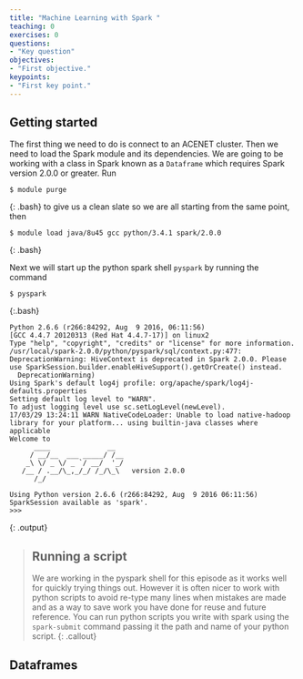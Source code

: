 ```yaml
---
title: "Machine Learning with Spark "
teaching: 0
exercises: 0
questions:
- "Key question"
objectives:
- "First objective."
keypoints:
- "First key point."
---
```


## Getting started
The first thing we need to do is connect to an ACENET cluster. Then we need to 
load the Spark module and its dependencies. We are going to be working with a
class in Spark known as a `Dataframe` which requires Spark version 2.0.0 or 
greater. Run

~~~
$ module purge
~~~
{: .bash}
to give us a clean slate so we are all starting from the same point, then
~~~
$ module load java/8u45 gcc python/3.4.1 spark/2.0.0
~~~
{: .bash}

Next we will start up the python spark shell `pyspark` by running the command

~~~
$ pyspark
~~~
{:.bash}

~~~
Python 2.6.6 (r266:84292, Aug  9 2016, 06:11:56)
[GCC 4.4.7 20120313 (Red Hat 4.4.7-17)] on linux2
Type "help", "copyright", "credits" or "license" for more information.
/usr/local/spark-2.0.0/python/pyspark/sql/context.py:477: DeprecationWarning: HiveContext is deprecated in Spark 2.0.0. Please use SparkSession.builder.enableHiveSupport().getOrCreate() instead.
  DeprecationWarning)
Using Spark's default log4j profile: org/apache/spark/log4j-defaults.properties
Setting default log level to "WARN".
To adjust logging level use sc.setLogLevel(newLevel).
17/03/29 13:24:11 WARN NativeCodeLoader: Unable to load native-hadoop library for your platform... using builtin-java classes where applicable
Welcome to
      ____              __
     / __/__  ___ _____/ /__
    _\ \/ _ \/ _ `/ __/  '_/
   /__ / .__/\_,_/_/ /_/\_\   version 2.0.0
      /_/

Using Python version 2.6.6 (r266:84292, Aug  9 2016 06:11:56)
SparkSession available as 'spark'.
>>>
~~~
{: .output}

> ## Running a script
> We are working in the pyspark shell for this episode as it works well for quickly trying things out. However it is often nicer to work with python scripts to avoid re-type many lines when mistakes are made and as a way to save work you have done for reuse and future reference. You can run python scripts you write with spark using the `spark-submit` command passing it the path and name of your python script.
{: .callout}

## Dataframes